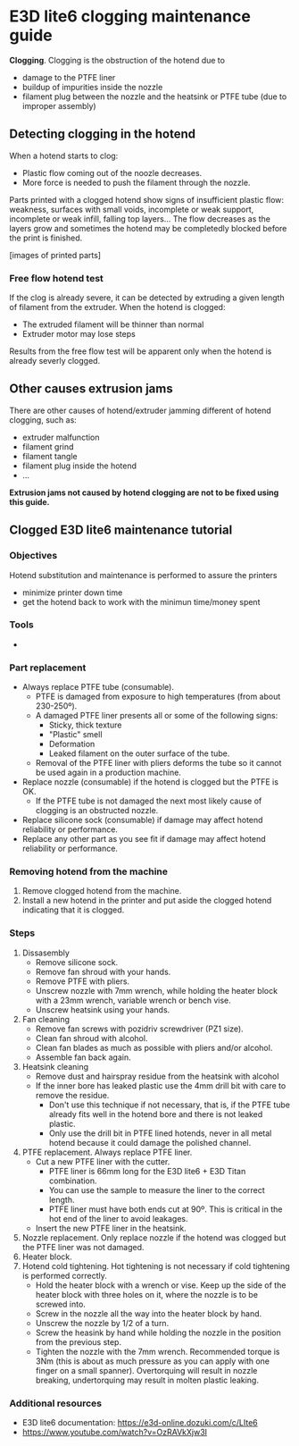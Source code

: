 # E3D lite6 clogging maintenance guide

**Clogging**. Clogging is the obstruction of the hotend due to

* damage to the PTFE liner
* buildup of impurities inside the nozzle
* filament plug between the nozzle and the heatsink or PTFE tube (due to improper assembly)

## Detecting clogging in the hotend

When a hotend starts to clog:

* Plastic flow coming out of the noozle decreases.
* More force is needed to push the filament through the nozzle.

Parts printed with a clogged hotend show signs of insufficient plastic flow: weakness, surfaces with small voids, incomplete or weak support, incomplete or weak infill, falling top layers... The flow decreases as the layers grow and sometimes the hotend may be completedly blocked before the print is finished.

[images of printed parts]

### Free flow hotend test

If the clog is already severe, it can be detected by extruding a given length of filament from the extruder. When the hotend is clogged:

* The extruded filament will be thinner than normal
* Extruder motor may lose steps

Results from the free flow test will be apparent only when the hotend is already severly clogged.

## Other causes extrusion jams

There are other causes of hotend/extruder jamming different of hotend clogging, such as:

* extruder malfunction
* filament grind
* filament tangle
* filament plug inside the hotend
* ...

**Extrusion jams not caused by hotend clogging are not to be fixed using this guide.**


## Clogged E3D lite6 maintenance tutorial

### Objectives

Hotend substitution and maintenance is performed to assure the printers 

* minimize printer down time
* get the hotend back to work with the minimun time/money spent

### Tools

* 

### Part replacement

* Always replace PTFE tube (consumable).
	* PTFE is damaged from exposure to high temperatures (from about 230-250º).
	* A damaged PTFE liner presents all or some of the following signs:
		* Sticky, thick texture
		* "Plastic" smell
		* Deformation
		* Leaked filament on the outer surface of the tube.
	* Removal of the PTFE liner with pliers deforms the tube so it cannot be used again in a production machine.
* Replace nozzle (consumable) if the hotend is clogged but the PTFE is OK.
	* If the PTFE tube is not damaged the next most likely cause of clogging is an obstructed nozzle.
* Replace silicone sock (consumable) if damage may affect hotend reliability or performance.
* Replace any other part as you see fit if damage may affect hotend reliability or performance.

### Removing hotend from the machine

1. Remove clogged hotend from the machine.
2. Install a new hotend in the printer and put aside the clogged hotend indicating that it is clogged.

### Steps

1. Dissasembly
	* Remove silicone sock.
	* Remove fan shroud with your hands.
	* Remove PTFE with pliers.
	* Unscrew nozzle with 7mm wrench, while holding the heater block with a 23mm wrench, variable wrench or bench vise.
	* Unscrew heatsink using your hands.
2. Fan cleaning
	* Remove fan screws with pozidriv screwdriver (PZ1 size).
	* Clean fan shroud with alcohol.
	* Clean fan blades as much as possible with pliers and/or alcohol.
	* Assemble fan back again.
3. Heatsink cleaning
	* Remove dust and hairspray residue from the heatsink with alcohol
	* If the inner bore has leaked plastic use the 4mm drill bit with care to remove the residue.
		* Don't use this technique if not necessary, that is, if the PTFE tube already fits well in the hotend bore and there is not leaked plastic.
		* Only use the drill bit in PTFE lined hotends, never in all metal hotend because it could damage the polished channel.	
4. PTFE replacement. Always replace PTFE liner.
	* Cut a new PTFE liner with the cutter.
		* PTFE liner is 66mm long for the E3D lite6 + E3D Titan combination.
		* You can use the sample to measure the liner to the correct length.
		* PTFE liner must have both ends cut at 90º. This is critical in the hot end of the liner to avoid leakages.
	* Insert the new PTFE liner in the heatsink.
5. Nozzle replacement. Only replace nozzle if the hotend was clogged but the PTFE liner was not damaged.
6. Heater block.
7. Hotend cold tightening. Hot tightening is not necessary if cold tightening is performed correctly.
	* Hold the heater block with a wrench or vise. Keep up the side of the heater block with three holes on it, where the nozzle is to be screwed into.
	* Screw in the nozzle all the way into the heater block by hand. 
	* Unscrew the nozzle by 1/2 of a turn.
	* Screw the heasink by hand while holding the nozzle in the position from the previous step.
	* Tighten the nozzle with the 7mm wrench. Recommended torque is 3Nm (this is about as much pressure as you can apply with one finger on a small spanner). Overtorquing will result in nozzle breaking, undertorquing may result in molten plastic leaking.


### Additional resources

* E3D lite6 documentation: https://e3d-online.dozuki.com/c/LIte6
* https://www.youtube.com/watch?v=OzRAVkXjw3I




